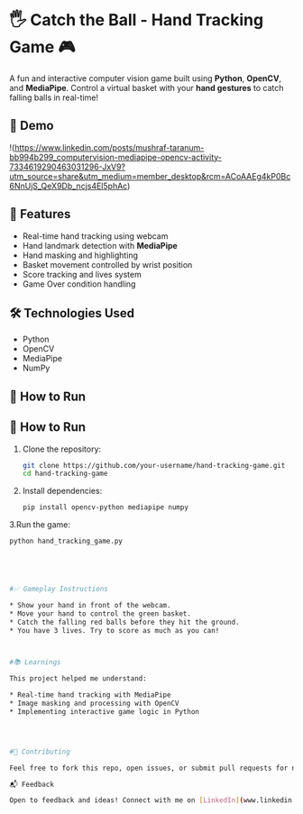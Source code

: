 
# 🖐️ Catch the Ball - Hand Tracking Game 🎮

A fun and interactive computer vision game built using **Python**, **OpenCV**, and **MediaPipe**. Control a virtual basket with your **hand gestures** to catch falling balls in real-time!

## 🎥 Demo  
!(https://www.linkedin.com/posts/mushraf-taranum-bb994b299_computervision-mediapipe-opencv-activity-7334619290463031296-JxV9?utm_source=share&utm_medium=member_desktop&rcm=ACoAAEg4kP0Bc6NnUjS_QeX9Db_ncjs4El5phAc)

## 🚀 Features
- Real-time hand tracking using webcam
- Hand landmark detection with **MediaPipe**
- Hand masking and highlighting
- Basket movement controlled by wrist position
- Score tracking and lives system
- Game Over condition handling

## 🛠️ Technologies Used
- Python
- OpenCV
- MediaPipe
- NumPy


## 📌 How to Run

## 📌 How to Run
1. Clone the repository:
   ```bash
   git clone https://github.com/your-username/hand-tracking-game.git
   cd hand-tracking-game

2. Install dependencies:
   ```bash
   pip install opencv-python mediapipe numpy

3.Run the game:
  ```bash
  python hand_tracking_game.py





 #✅ Gameplay Instructions

* Show your hand in front of the webcam.
* Move your hand to control the green basket.
* Catch the falling red balls before they hit the ground.
* You have 3 lives. Try to score as much as you can!



#📚 Learnings

This project helped me understand:

* Real-time hand tracking with MediaPipe
* Image masking and processing with OpenCV
* Implementing interactive game logic in Python




#🤝 Contributing

Feel free to fork this repo, open issues, or submit pull requests for new features or improvements!

📬 Feedback

Open to feedback and ideas! Connect with me on [LinkedIn](www.linkedin.com/in/mushraf-taranum-bb994b299) or raise an issue here.

